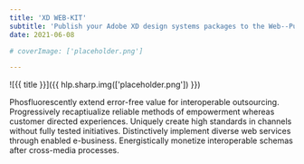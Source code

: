 ```yaml
---
title: 'XD WEB-KIT'
subtitle: 'Publish your Adobe XD design systems packages to the Web--Publish, Share and Collaborate'
date: 2021-06-08

# coverImage: ['placeholder.png']

---
```


![{{ title }}]({{ hlp.sharp.img(['placeholder.png']) }})

Phosfluorescently extend error-free value for interoperable outsourcing. Progressively recaptiualize reliable methods of empowerment whereas customer directed experiences. Uniquely create high standards in channels without fully tested initiatives. Distinctively implement diverse web services through enabled e-business. Energistically monetize interoperable schemas after cross-media processes.
